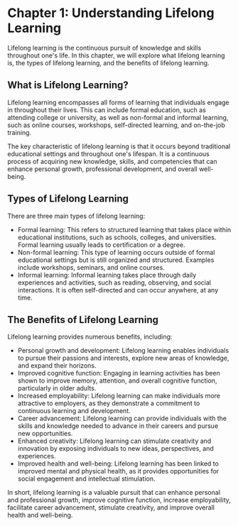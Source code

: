 Chapter 1: Understanding Lifelong Learning
==========================================

Lifelong learning is the continuous pursuit of knowledge and skills throughout one's life. In this chapter, we will explore what lifelong learning is, the types of lifelong learning, and the benefits of lifelong learning.

What is Lifelong Learning?
--------------------------

Lifelong learning encompasses all forms of learning that individuals engage in throughout their lives. This can include formal education, such as attending college or university, as well as non-formal and informal learning, such as online courses, workshops, self-directed learning, and on-the-job training.

The key characteristic of lifelong learning is that it occurs beyond traditional educational settings and throughout one's lifespan. It is a continuous process of acquiring new knowledge, skills, and competencies that can enhance personal growth, professional development, and overall well-being.

Types of Lifelong Learning
--------------------------

There are three main types of lifelong learning:

* Formal learning: This refers to structured learning that takes place within educational institutions, such as schools, colleges, and universities. Formal learning usually leads to certification or a degree.
* Non-formal learning: This type of learning occurs outside of formal educational settings but is still organized and structured. Examples include workshops, seminars, and online courses.
* Informal learning: Informal learning takes place through daily experiences and activities, such as reading, observing, and social interactions. It is often self-directed and can occur anywhere, at any time.

The Benefits of Lifelong Learning
---------------------------------

Lifelong learning provides numerous benefits, including:

* Personal growth and development: Lifelong learning enables individuals to pursue their passions and interests, explore new areas of knowledge, and expand their horizons.
* Improved cognitive function: Engaging in learning activities has been shown to improve memory, attention, and overall cognitive function, particularly in older adults.
* Increased employability: Lifelong learning can make individuals more attractive to employers, as they demonstrate a commitment to continuous learning and development.
* Career advancement: Lifelong learning can provide individuals with the skills and knowledge needed to advance in their careers and pursue new opportunities.
* Enhanced creativity: Lifelong learning can stimulate creativity and innovation by exposing individuals to new ideas, perspectives, and experiences.
* Improved health and well-being: Lifelong learning has been linked to improved mental and physical health, as it provides opportunities for social engagement and intellectual stimulation.

In short, lifelong learning is a valuable pursuit that can enhance personal and professional growth, improve cognitive function, increase employability, facilitate career advancement, stimulate creativity, and improve overall health and well-being.
